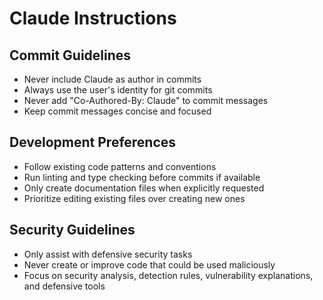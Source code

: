 # Claude Instructions

## Commit Guidelines
- Never include Claude as author in commits
- Always use the user's identity for git commits
- Never add "Co-Authored-By: Claude" to commit messages
- Keep commit messages concise and focused

## Development Preferences
- Follow existing code patterns and conventions
- Run linting and type checking before commits if available
- Only create documentation files when explicitly requested
- Prioritize editing existing files over creating new ones

## Security Guidelines
- Only assist with defensive security tasks
- Never create or improve code that could be used maliciously
- Focus on security analysis, detection rules, vulnerability explanations, and defensive tools